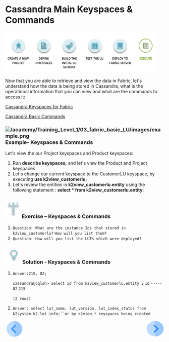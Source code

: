 # Cassandra Main Keyspaces & Commands

![](/academy/Training_Level_1/04_fabric_runtime/images/fabric_execute_04.png)

Now that you are able to retrieve and view the data in Fabric, let's understand how the data is being stored in Cassandra, what is the operational information that you can view and what are the commands to access it:

[Cassandra Keyspaces for Fabric](/articles/02_fabric_architecture/06_cassandra_keyspaces_for_fabric.md)

[Cassandra Basic Commands](/articles/02_fabric_architecture/07_cassandra_basic_commands.md)

### ![/academy/Training_Level_1/03_fabric_basic_LU/images/example.png]()Example- Keyspaces & Commands

 Let's view the our Project keyspaces and Product keyspaces:

1. Run **describe keyspaces;** and let's view the Product and Project keyspaces
2. Let's change our current keyspace to the CustomerLU  keyspace, by executing  **use k2view_customerlu;**
3. Let's review the entities in **k2view_customerlu.entity** using the following statement : **select * from k2view_customerlu.entity**;

### ![](/academy/Training_Level_1/03_fabric_basic_LU/images/Exercise.png)Exercise – Keyspaces & Commands

1. `Question: What are the instance Ids that stored in k2view_customerlu?` `How will you list them?`
2. `Question: How will you list the LUTs which were deployed?`

### ![](/academy/Training_Level_1/03_fabric_basic_LU/images/Solution.png)Solution - Keyspaces & Commands

1. `Answer:215, 82;` 

   `cassandra@cqlsh> select id from k2view_customerlu.entity ;`
    `id`
   `-----`
     `82`
    `215`

   `(2 rows)`

2. `Answer: select lut_name, lut_version, lut_index_status from k2system.k2_lut_info;``or by k2view_* keyspaces being created`



 [![Previous](/articles/images/Previous.png)](/academy/Training_Level_1/04_fabric_runtime/04_fabric_commands.md)[<img align="right" width="60" height="54" src="/articles/images/Next.png">](/academy/Training_Level_1/04_fabric_runtime/06_quiz.md)

